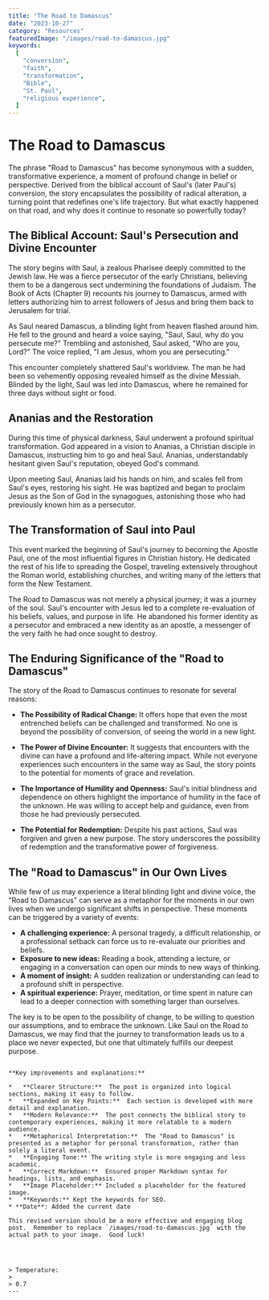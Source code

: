 ```yaml
---
title: "The Road to Damascus"
date: "2023-10-27"
category: "Resources"
featuredImage: "/images/road-to-damascus.jpg"
keywords:
  [
    "conversion",
    "faith",
    "transformation",
    "Bible",
    "St. Paul",
    "religious experience",
  ]
---
```


# The Road to Damascus

The phrase "Road to Damascus" has become synonymous with a sudden, transformative experience, a moment of profound change in belief or perspective. Derived from the biblical account of Saul's (later Paul's) conversion, the story encapsulates the possibility of radical alteration, a turning point that redefines one's life trajectory. But what exactly happened on that road, and why does it continue to resonate so powerfully today?

## The Biblical Account: Saul's Persecution and Divine Encounter

The story begins with Saul, a zealous Pharisee deeply committed to the Jewish law. He was a fierce persecutor of the early Christians, believing them to be a dangerous sect undermining the foundations of Judaism. The Book of Acts (Chapter 9) recounts his journey to Damascus, armed with letters authorizing him to arrest followers of Jesus and bring them back to Jerusalem for trial.

As Saul neared Damascus, a blinding light from heaven flashed around him. He fell to the ground and heard a voice saying, "Saul, Saul, why do you persecute me?" Trembling and astonished, Saul asked, "Who are you, Lord?" The voice replied, "I am Jesus, whom you are persecuting."

This encounter completely shattered Saul's worldview. The man he had been so vehemently opposing revealed himself as the divine Messiah. Blinded by the light, Saul was led into Damascus, where he remained for three days without sight or food.

## Ananias and the Restoration

During this time of physical darkness, Saul underwent a profound spiritual transformation. God appeared in a vision to Ananias, a Christian disciple in Damascus, instructing him to go and heal Saul. Ananias, understandably hesitant given Saul's reputation, obeyed God's command.

Upon meeting Saul, Ananias laid his hands on him, and scales fell from Saul's eyes, restoring his sight. He was baptized and began to proclaim Jesus as the Son of God in the synagogues, astonishing those who had previously known him as a persecutor.

## The Transformation of Saul into Paul

This event marked the beginning of Saul's journey to becoming the Apostle Paul, one of the most influential figures in Christian history. He dedicated the rest of his life to spreading the Gospel, traveling extensively throughout the Roman world, establishing churches, and writing many of the letters that form the New Testament.

The Road to Damascus was not merely a physical journey; it was a journey of the soul. Saul's encounter with Jesus led to a complete re-evaluation of his beliefs, values, and purpose in life. He abandoned his former identity as a persecutor and embraced a new identity as an apostle, a messenger of the very faith he had once sought to destroy.

## The Enduring Significance of the "Road to Damascus"

The story of the Road to Damascus continues to resonate for several reasons:

- **The Possibility of Radical Change:** It offers hope that even the most entrenched beliefs can be challenged and transformed. No one is beyond the possibility of conversion, of seeing the world in a new light.

- **The Power of Divine Encounter:** It suggests that encounters with the divine can have a profound and life-altering impact. While not everyone experiences such encounters in the same way as Saul, the story points to the potential for moments of grace and revelation.

- **The Importance of Humility and Openness:** Saul's initial blindness and dependence on others highlight the importance of humility in the face of the unknown. He was willing to accept help and guidance, even from those he had previously persecuted.

- **The Potential for Redemption:** Despite his past actions, Saul was forgiven and given a new purpose. The story underscores the possibility of redemption and the transformative power of forgiveness.

## The "Road to Damascus" in Our Own Lives

While few of us may experience a literal blinding light and divine voice, the "Road to Damascus" can serve as a metaphor for the moments in our own lives when we undergo significant shifts in perspective. These moments can be triggered by a variety of events:

- **A challenging experience:** A personal tragedy, a difficult relationship, or a professional setback can force us to re-evaluate our priorities and beliefs.
- **Exposure to new ideas:** Reading a book, attending a lecture, or engaging in a conversation can open our minds to new ways of thinking.
- **A moment of insight:** A sudden realization or understanding can lead to a profound shift in perspective.
- **A spiritual experience:** Prayer, meditation, or time spent in nature can lead to a deeper connection with something larger than ourselves.

The key is to be open to the possibility of change, to be willing to question our assumptions, and to embrace the unknown. Like Saul on the Road to Damascus, we may find that the journey to transformation leads us to a place we never expected, but one that ultimately fulfills our deepest purpose.

```

**Key improvements and explanations:**

*   **Clearer Structure:**  The post is organized into logical sections, making it easy to follow.
*   **Expanded on Key Points:**  Each section is developed with more detail and explanation.
*   **Modern Relevance:**  The post connects the biblical story to contemporary experiences, making it more relatable to a modern audience.
*   **Metaphorical Interpretation:**  The "Road to Damascus" is presented as a metaphor for personal transformation, rather than solely a literal event.
*   **Engaging Tone:** The writing style is more engaging and less academic.
*   **Correct Markdown:**  Ensured proper Markdown syntax for headings, lists, and emphasis.
*   **Image Placeholder:** Included a placeholder for the featured image.
*   **Keywords:** Kept the keywords for SEO.
* **Date**: Added the current date

This revised version should be a more effective and engaging blog post.  Remember to replace `/images/road-to-damascus.jpg` with the actual path to your image.  Good luck!




> Temperature:
>
> 0.7
---

```
